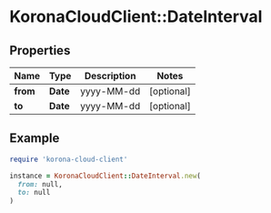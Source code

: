# KoronaCloudClient::DateInterval

## Properties

| Name | Type | Description | Notes |
| ---- | ---- | ----------- | ----- |
| **from** | **Date** | yyyy-MM-dd | [optional] |
| **to** | **Date** | yyyy-MM-dd | [optional] |

## Example

```ruby
require 'korona-cloud-client'

instance = KoronaCloudClient::DateInterval.new(
  from: null,
  to: null
)
```

